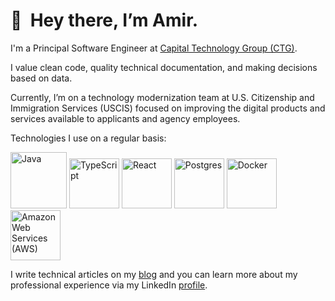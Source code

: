 # 👋 &nbsp;**Hey there, I’m Amir.**

I'm a Principal Software Engineer at [Capital Technology Group (CTG)](https://capitaltg.com).

I value clean code, quality technical documentation, and making decisions based on data. 

Currently, I’m on a technology modernization team at U.S. Citizenship and Immigration Services (USCIS) 
focused on improving the digital products and services available to applicants and agency employees.

Technologies I use on a regular basis:

<span>
<img src="https://raw.githubusercontent.com/yurijserrano/Github-Profile-Readme-Logos/master/programming%20languages/java.svg" alt="Java" width="90"/>
<img src="https://raw.githubusercontent.com/yurijserrano/Github-Profile-Readme-Logos/master/programming%20languages/typescript.svg" alt="TypeScript" width="80"/>
<img src="https://raw.githubusercontent.com/yurijserrano/Github-Profile-Readme-Logos/master/frameworks/react.svg" alt="React" width="80"/>
<img src="https://raw.githubusercontent.com/yurijserrano/Github-Profile-Readme-Logos/master/databases/postgresql.svg" alt="Postgres" width="80"/>
<img src="https://raw.githubusercontent.com/yurijserrano/Github-Profile-Readme-Logos/master/cloud/docker.svg" alt="Docker" width="80" />
<img src="https://raw.githubusercontent.com/yurijserrano/Github-Profile-Readme-Logos/master/cloud/amazon.svg" alt="Amazon Web Services (AWS)" width="80"/>
</span>

I write technical articles on my [blog](https://steelcityamir.com) and you can learn more about my professional experience via my LinkedIn [profile](https://www.linkedin.com/in/steelcityamir).


<!---
codebyamir/codebyamir is a ✨ special ✨ repository because its `README.md` (this file) appears on your GitHub profile.
You can click the Preview link to take a look at your changes.
--->
